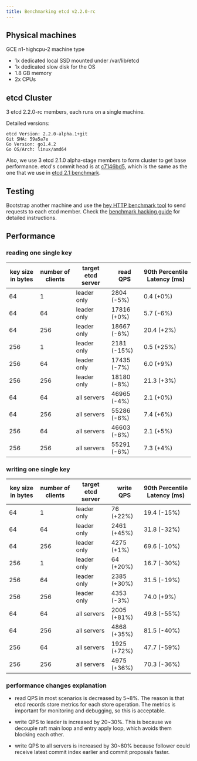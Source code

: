 ```yaml
---
title: Benchmarking etcd v2.2.0-rc
---
```


## Physical machines

GCE n1-highcpu-2 machine type

- 1x dedicated local SSD mounted under /var/lib/etcd
- 1x dedicated slow disk for the OS
- 1.8 GB memory
- 2x CPUs

## etcd Cluster

3 etcd 2.2.0-rc members, each runs on a single machine.

Detailed versions:

```
etcd Version: 2.2.0-alpha.1+git
Git SHA: 59a5a7e
Go Version: go1.4.2
Go OS/Arch: linux/amd64
```

Also, we use 3 etcd 2.1.0 alpha-stage members to form cluster to get base performance. etcd's commit head is at [c7146bd5][c7146bd5], which is the same as the one that we use in [etcd 2.1 benchmark][etcd-2.1-benchmark].

## Testing

Bootstrap another machine and use the [hey HTTP benchmark tool][hey] to send requests to each etcd member. Check the [benchmark hacking guide][hack-benchmark] for detailed instructions.

## Performance

### reading one single key

| key size in bytes | number of clients | target etcd server | read QPS | 90th Percentile Latency (ms) |
|-------------------|-------------------|--------------------|----------|---------------|
| 64                | 1                 | leader only        | 2804 (-5%) | 0.4 (+0%) |
| 64                | 64                | leader only        | 17816 (+0%) | 5.7 (-6%) |
| 64                | 256               | leader only        | 18667 (-6%) | 20.4 (+2%) |
| 256               | 1                 | leader only        | 2181 (-15%) | 0.5 (+25%) |
| 256               | 64                | leader only        | 17435 (-7%) | 6.0 (+9%) |
| 256               | 256               | leader only        | 18180 (-8%) | 21.3 (+3%) |
| 64                | 64                | all servers        | 46965 (-4%) | 2.1 (+0%) |
| 64                | 256               | all servers        | 55286 (-6%) | 7.4 (+6%) |
| 256               | 64                | all servers        | 46603 (-6%) | 2.1 (+5%) |
| 256               | 256               | all servers        | 55291 (-6%) | 7.3 (+4%) |

### writing one single key

| key size in bytes | number of clients | target etcd server | write QPS | 90th Percentile Latency (ms) |
|-------------------|-------------------|--------------------|-----------|---------------|
| 64                | 1                 | leader only        | 76 (+22%)  | 19.4 (-15%) |
| 64                | 64                | leader only        | 2461 (+45%) | 31.8 (-32%) |
| 64                | 256               | leader only        | 4275 (+1%) | 69.6 (-10%) |
| 256               | 1                 | leader only        | 64 (+20%)  | 16.7 (-30%) |
| 256               | 64                | leader only        | 2385 (+30%) | 31.5 (-19%) |
| 256               | 256               | leader only        | 4353 (-3%) | 74.0 (+9%) |
| 64                | 64                | all servers        | 2005 (+81%) | 49.8 (-55%) |
| 64                | 256               | all servers        | 4868 (+35%) | 81.5 (-40%) |
| 256               | 64                | all servers        | 1925 (+72%) | 47.7 (-59%) |
| 256               | 256               | all servers        | 4975 (+36%) | 70.3 (-36%) |

### performance changes explanation

- read QPS in most scenarios is decreased by 5~8%. The reason is that etcd records store metrics for each store operation. The metrics is important for monitoring and debugging, so this is acceptable.

- write QPS to leader is increased by 20~30%. This is because we decouple raft main loop and entry apply loop, which avoids them blocking each other.

- write QPS to all servers is increased by 30~80% because follower could receive latest commit index earlier and commit proposals faster.

[c7146bd5]: https://github.com/etcd-io/etcd/commits/c7146bd5f2c73716091262edc638401bb8229144
[etcd-2.1-benchmark]: ../etcd-2-1-0-alpha-benchmarks/
[hack-benchmark]: https://github.com/etcd-io/etcd/tree/v2.3.8/hack/benchmark
[hey]: https://github.com/rakyll/hey
